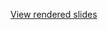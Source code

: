 [View rendered slides](https://cdn.rawgit.com/aldanor/pyie-talk-jan-2016/master/faster-data-science.html)
